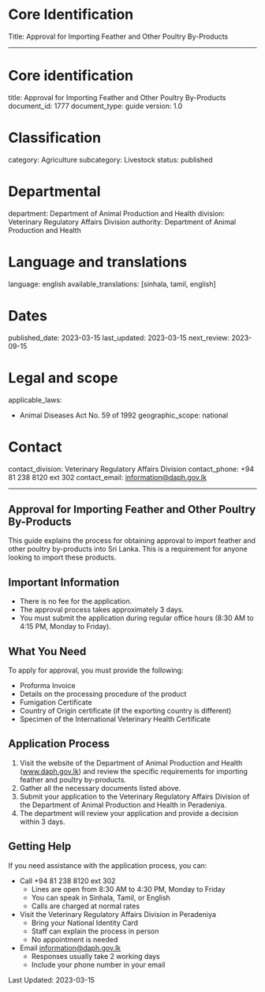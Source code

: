 # Core Identification
Title: Approval for Importing Feather and Other Poultry By-Products

---
# Core identification
title: Approval for Importing Feather and Other Poultry By-Products
document_id: 1777
document_type: guide
version: 1.0

# Classification
category: Agriculture
subcategory: Livestock
status: published

# Departmental
department: Department of Animal Production and Health
division: Veterinary Regulatory Affairs Division
authority: Department of Animal Production and Health

# Language and translations
language: english
available_translations: [sinhala, tamil, english]

# Dates
published_date: 2023-03-15
last_updated: 2023-03-15
next_review: 2023-09-15

# Legal and scope
applicable_laws:
 - Animal Diseases Act No. 59 of 1992
geographic_scope: national

# Contact
contact_division: Veterinary Regulatory Affairs Division
contact_phone: +94 81 238 8120 ext 302
contact_email: information@daph.gov.lk

---

## Approval for Importing Feather and Other Poultry By-Products

This guide explains the process for obtaining approval to import feather and other poultry by-products into Sri Lanka. This is a requirement for anyone looking to import these products.

## Important Information

- There is no fee for the application.
- The approval process takes approximately 3 days.
- You must submit the application during regular office hours (8:30 AM to 4:15 PM, Monday to Friday).

## What You Need

To apply for approval, you must provide the following:

- Proforma Invoice
- Details on the processing procedure of the product
- Fumigation Certificate
- Country of Origin certificate (if the exporting country is different)
- Specimen of the International Veterinary Health Certificate

## Application Process

1. Visit the website of the Department of Animal Production and Health (www.daph.gov.lk) and review the specific requirements for importing feather and poultry by-products.
2. Gather all the necessary documents listed above.
3. Submit your application to the Veterinary Regulatory Affairs Division of the Department of Animal Production and Health in Peradeniya.
4. The department will review your application and provide a decision within 3 days.

## Getting Help

If you need assistance with the application process, you can:

- Call +94 81 238 8120 ext 302
    - Lines are open from 8:30 AM to 4:30 PM, Monday to Friday
    - You can speak in Sinhala, Tamil, or English
    - Calls are charged at normal rates
- Visit the Veterinary Regulatory Affairs Division in Peradeniya
    - Bring your National Identity Card
    - Staff can explain the process in person
    - No appointment is needed
- Email information@daph.gov.lk
    - Responses usually take 2 working days
    - Include your phone number in your email

Last Updated: 2023-03-15